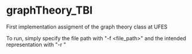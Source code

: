 # graphTheory_TBI
First implementation assigment of the graph theory class at UFES

To run, simply specify the file path with "-f <file_path>" and the intended representation with "-r <representation>"